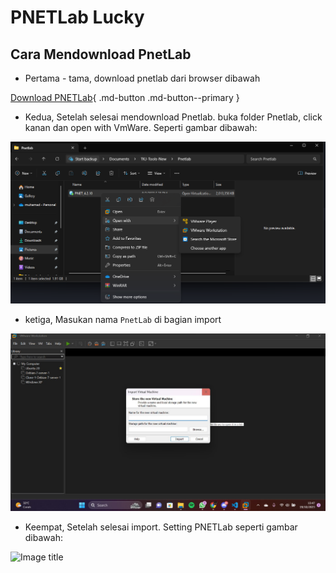 # PNETLab Lucky

## Cara Mendownload PnetLab 

- Pertama - tama, download pnetlab dari browser dibawah

[Download PNETLab](https://pnetlab.com/pages/download){ .md-button .md-button--primary }

- Kedua, Setelah selesai mendownload Pnetlab. buka folder Pnetlab, click kanan dan open with VmWare. Seperti gambar dibawah:

![Image title](../img/clickkanan.png)

- ketiga, Masukan nama `PnetLab` di bagian import

![Image title](../img/MasukannamaPnetLab.jpg)

- Keempat, Setelah selesai import. Setting PNETLab seperti gambar dibawah:

![Image title](../img/.jpg)